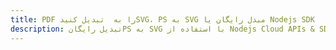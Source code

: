 ---title: PDF را به  تبدیل کنیدSVG، PS به SVG مبدل رایگان یا Nodejs SDKdescription: تبدیل رایگانPS به SVG با استفاده از Nodejs Cloud APIs & SDK همچنین اسناد PDF را در Cloud ایجاد، ویرایش و رندر کنید.---